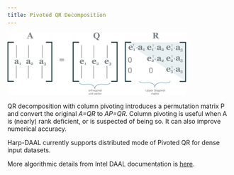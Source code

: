 ```yaml
---
title: Pivoted QR Decomposition 
---
```


<img src="/img/harpdaal/QR.png" width="80%" >

QR decomposition with column pivoting introduces a permutation matrix P and convert the original 
*A=QR* to *AP=QR*. Column pivoting is useful when A is (nearly) rank deficient, or is suspected of being so. It can also improve numerical accuracy. 

Harp-DAAL currently supports distributed mode of Pivoted QR for dense input datasets.

More algorithmic details from Intel DAAL documentation is [here](https://software.intel.com/en-us/daal-programming-guide-details-12).
